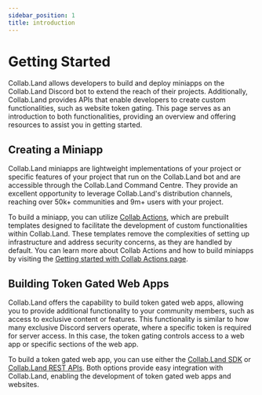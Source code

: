 ```yaml
---
sidebar_position: 1
title: introduction
---
```


# Getting Started

Collab.Land allows developers to build and deploy miniapps on the Collab.Land Discord bot to extend the reach of their projects. Additionally, Collab.Land provides APIs that enable developers to create custom functionalities, such as website token gating. This page serves as an introduction to both functionalities, providing an overview and offering resources to assist you in getting started.

## Creating a Miniapp

Collab.Land miniapps are lightweight implementations of your project or specific features of your project that run on the Collab.Land bot and are accessible through the Collab.Land Command Centre. They provide an excellent opportunity to leverage Collab.Land's distribution channels, reaching over 50k+ communities and 9m+ users with your project.

To build a miniapp, you can utilize [Collab Actions](/docs/upstream-integrations/collab-actions/), which are prebuilt templates designed to facilitate the development of custom functionalities within Collab.Land. These templates remove the complexities of setting up infrastructure and address security concerns, as they are handled by default. You can learn more about Collab Actions and how to build miniapps by visiting the [Getting started with Collab Actions page](/docs/upstream-integrations/collab-actions/getting-started-with-collab-actions).

## Building Token Gated Web Apps

Collab.Land offers the capability to build token gated web apps, allowing you to provide additional functionality to your community members, such as access to exclusive content or features. This functionality is similar to how many exclusive Discord servers operate, where a specific token is required for server access. In this case, the token gating controls access to a web app or specific sections of the web app.

To build a token gated web app, you can use either the [Collab.Land SDK](/docs/downstream-integrations/sdk/) or [Collab.Land REST APIs](/docs/downstream-integrations/api/token-gating). Both options provide easy integration with Collab.Land, enabling the development of token gated web apps and websites.
